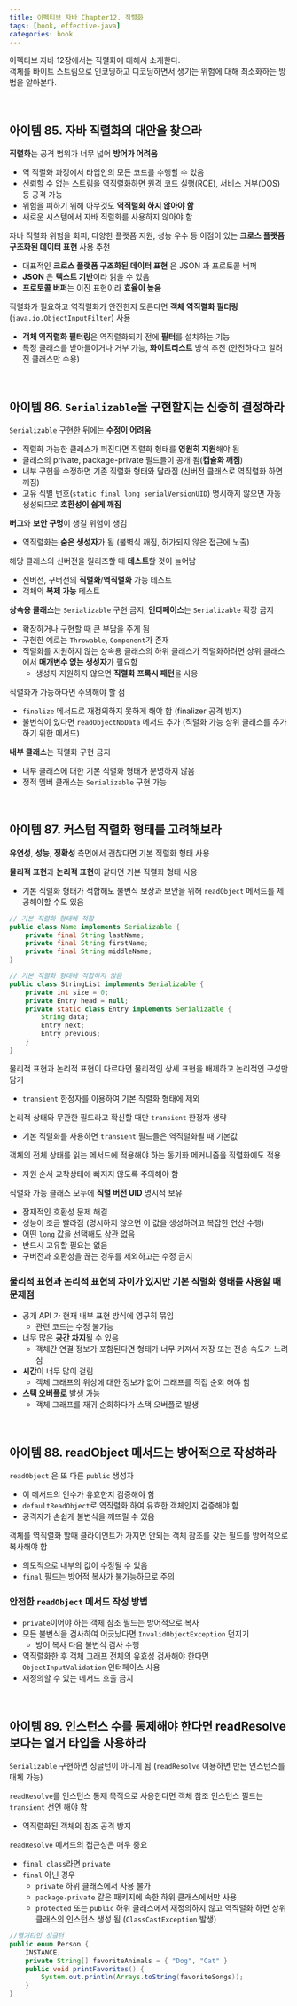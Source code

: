 ```yaml
---
title: 이펙티브 자바 Chapter12. 직렬화
tags: [book, effective-java]
categories: book
---
```



이펙티브 자바 12장에서는 직렬화에 대해서 소개한다.   
객체를 바이트 스트림으로 인코딩하고 디코딩하면서 생기는 위험에 대해 최소화하는 방법을 알아본다.

<!--more-->

<br/>

## 아이템 85. 자바 직렬화의 대안을 찾으라

**직렬화**는 공격 범위가 너무 넓어 **방어가 어려움**
- 역 직렬화 과정에서 타입안의 모든 코드를 수행할 수 있음
- 신뢰할 수 없는 스트림을 역직렬화하면 원격 코드 실행(RCE), 서비스 거부(DOS) 등 공격 가능
- 위험을 피하기 위해 아무것도 **역직렬화 하지 않아야 함**
- 새로운 시스템에서 자바 직렬화를 사용하지 않아야 함

자바 직렬화 위험을 회피, 다양한 플랫폼 지원, 성능 우수 등 이점이 있는 **크로스 플랫폼 구조화된 데이터 표현** 사용 추천
- 대표적인 **크로스 플랫폼 구조화된 데이터 표현** 은 JSON 과 프로토콜 버퍼
- **JSON** 은 **텍스트 기반**이라 읽을 수 있음
- **프로토콜 버퍼**는 이진 표현이라 **효율이 높음**

직렬화가 필요하고 역직렬화가 안전한지 모른다면 **객체 역직렬화 필터링**(`java.io.ObjectInputFilter`) 사용
- **객체 역직렬화 필터링**은 역직렬화되기 전에 **필터**를 설치하는 기능
- 특정 클래스를 받아들이거나 거부 가능, **화이트리스트** 방식 추천 (안전하다고 알려진 클래스만 수용)

<br/>

## 아이템 86. `Serializable`을 구현할지는 신중히 결정하라

`Serializable` 구현한 뒤에는 **수정이 어려움**
- 직렬화 가능한 클래스가 퍼진다면 직렬화 형태를 **영원히 지원**해야 됨
- 클래스의 private, package-private 필드들이 공개 됨(**캡슐화 깨짐**)
- 내부 구현을 수정하면 기존 직렬화 형태와 달라짐 (신버전 클래스로 역직렬화 하면 깨짐)
- 고유 식별 번호(`static final long serialVersionUID`) 명시하지 않으면 자동 생성되므로 **호환성이 쉽게 깨짐**

**버그**와 **보안 구멍**이 생길 위험이 생김
- 역직렬화는 **숨은 생성자**가 됨 (불벽식 깨짐, 허가되지 않은 접근에 노출)

해당 클래스의 신버전을 릴리즈할 때 **테스트**할 것이 늘어남
- 신버전, 구버전의 **직렬화**/**역직렬화** 가능 테스트
- 객체의 **복제 가능** 테스트

**상속용 클래스**는 `Serializable` 구현 금지, **인터페이스**는 `Serializable` 확장 금지
- 확장하거나 구현할 때 큰 부담을 주게 됨
- 구현한 예로는 `Throwable`, `Component`가 존재
- 직렬화를 지원하지 않는 상속용 클래스의 하위 클래스가 직렬화하려면 상위 클래스에서 **매개변수 없는 생성자**가 필요함
  - 생성자 지원하지 않으면 **직렬화 프록시 패턴**을 사용

직렬화가 가능하다면 주의해야 할 점
- `finalize` 메서드로 재정의하지 못하게 해야 함 (finalizer 공격 방지)
- 불변식이 있다면 `readObjectNoData` 메서드 추가 (직렬화 가능 상위 클래스를 추가하기 위한 메서드)

**내부 클래스**는 직렬화 구현 금지
- 내부 클래스에 대한 기본 직렬화 형태가 분명하지 않음
- 정적 멤버 클래스는 `Serializable` 구현 가능

<br/>

## 아이템 87. 커스텀 직렬화 형태를 고려해보라

**유연성**, **성능**, **정확성** 측면에서 괜찮다면 기본 직렬화 형태 사용

**물리적 표현**과 **논리적 표현**이 같다면 기본 직렬화 형태 사용  
- 기본 직렬화 형태가 적합해도 불변식 보장과 보안을 위해 `readObject` 메서드를 제공해야할 수도 있음
```java
// 기본 직렬화 형태에 적합
public class Name implements Serializable {
    private final String lastName;
    private final String firstName;
    private final String middleName; 
}

// 기본 직렬화 형태에 적합하지 않음
public class StringList implements Serializable {
    private int size = 0;
    private Entry head = null;
    private static class Entry implements Serializable {
        String data;
        Entry next;
        Entry previous;
    }
}
```

물리적 표현과 논리적 표현이 다르다면 물리적인 상세 표현을 배제하고 논리적인 구성만 담기
- `transient` 한정자를 이용하여 기본 직렬화 형태에 제외

논리적 상태와 무관한 필드라고 확신할 때만 `transient` 한정자 생략
- 기본 직렬화를 사용하면 `transient` 필드들은 역직렬화될 때 기본값

객체의 전체 상태를 읽는 메서드에 적용해야 하는 동기화 메커니즘을 직렬화에도 적용
- 자원 순서 교착상태에 빠지지 않도록 주의해야 함

직렬화 가능 클래스 모두에 **직렬 버전 UID** 명시적 보유
- 잠재적인 호환성 문제 해결
- 성능이 조금 빨라짐 (명시하지 않으면 이 값을 생성하려고 복잡한 연산 수행)
- 어떤 `long` 값을 선택해도 상관 없음
- 반드시 고유할 필요는 없음
- 구버전과 호환성을 끊는 경우를 제외하고는 수정 금지

### 물리적 표현과 논리적 표현의 차이가 있지만 기본 직렬화 형태를 사용할 때 문제점
- 공개 API 가 현재 내부 표현 방식에 영구히 묶임
  - 관련 코드는 수정 불가능
- 너무 많은 **공간 차지**될 수 있음
  - 객체간 연결 정보가 포함된다면 형태가 너무 커져서 저장 또는 전송 속도가 느려짐 
- **시간**이 너무 많이 걸림
  - 객체 그래프의 위상에 대한 정보가 없어 그래프를 직접 순회 해야 함
- **스택 오버플로** 발생 가능
  - 객체 그래프를 재귀 순회하다가 스택 오버플로 발생

<br/>

## 아이템 88. readObject 메서드는 방어적으로 작성하라

`readObject` 은 또 다른 `public` 생성자
- 이 메서드의 인수가 유효한지 검증해야 함
- `defaultReadObject`로 역직렬화 하여 유효한 객체인지 검증해야 함
- 공격자가 손쉽게 불변식을 깨뜨릴 수 있음 

객체를 역직렬화 할때 클라이언트가 가지면 안되는 객체 참조를 갖는 필드를 방어적으로 복사해야 함
- 의도적으로 내부의 값이 수정될 수 있음
- `final` 필드는 방어적 복사가 불가능하므로 주의

### 안전한 `readObject` 메서드 작성 방법
- `private`이어야 하는 객체 참조 필드는 방어적으로 복사
- 모든 불변식을 검사하여 어긋났다면 `InvalidObjectException` 던지기
  - 방어 복사 다음 불변식 검사 수행
- 역직렬화한 후 객체 그래프 전체의 유효성 검사해야 한다면 `ObjectInputValidation` 인터페이스 사용
- 재정의할 수 있는 메서드 호출 금지


<br/>

## 아이템 89. 인스턴스 수를 통제해야 한다면 readResolve 보다는 열거 타입을 사용하라

`Serializable` 구현하면 싱글턴이 아니게 됨 (`readResolve` 이용하면 만든 인스턴스를 대체 가능)  

`readResolve`를 인스턴스 통제 목적으로 사용한다면 객체 참조 인스턴스 필드는 `transient` 선언 해야 함
- 역직렬화된 객체의 참조 공격 방지

`readResolve` 메서드의 접근성은 매우 중요
- `final class`라면 `private`
- `final` 아닌 경우
  - `private` 하위 클래스에서 사용 불가
  - `package-private` 같은 패키지에 속한 하위 클래스에서만 사용
  - `protected` 또는 `public` 하위 클래스에서 재정의하지 않고 역직렬화 하면 상위 클래스의 인스턴스 생성 됨 (`ClassCastException` 발생) 

```java 
//열거타입 싱글턴
public enum Person {
    INSTANCE;
    private String[] favoriteAnimals = { "Dog", "Cat" }
    public void printFavorites() {
        System.out.println(Arrays.toString(favoriteSongs));
    }
}
```

